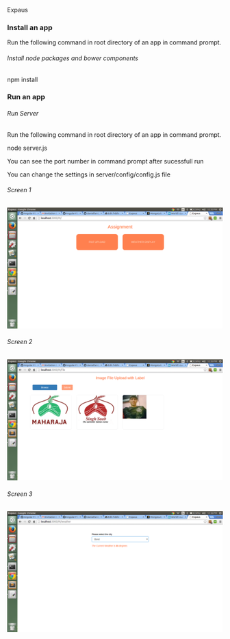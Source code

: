 Expaus

### Install an app

Run the following command in root directory of an app in command prompt.

###### *Install node packages and bower components*

npm install

### Run an app

###### *Run Server*

Run the following command in root directory of an app in command prompt.

node server.js

You can see the port number in command prompt after sucessfull run

You can change the settings in server/config/config.js file

###### *Screen 1*
![screenshot](./Screenshot.png?raw=true)

###### *Screen 2*
![screenshot](./Screenshot1.png?raw=true)

###### *Screen 3*
![screenshot](./Screenshot2.png?raw=true)

